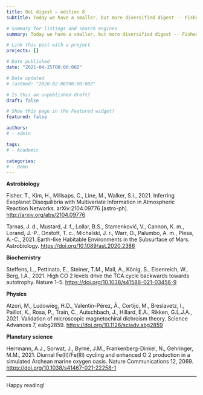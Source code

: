 ```yaml
---
title: OoL digest — edition 8
subtitle: Today we have a smaller, but more diversified digest -- Fisher demonstrates how multivariate analysis and metabolic networks can be useful to derive exoplanet properties, Tarnas looked at the chemical composition of Martian meteorites to see if radiolysis-driven habitats could exist on Mars, Steffens discusses the role of the reverse TCA cycle in hydrothermal vents ecology, Atzori analyzes the interaction between chiral materials and light under magnetic fields, and Herrmann discusses the reasons that might explain why the emergence of cyanobacteria did not immediately lead to the GOE.

# Summary for listings and search engines
summary: Today we have a smaller, but more diversified digest -- Fisher demonstrates how multivariate analysis and metabolic networks can be useful to derive exoplanet properties, Tarnas looked at the chemical composition of Martian meteorites to see if radiolysis-driven habitats could exist on Mars, Steffens discusses the role of the reverse TCA cycle in hydrothermal vents ecology, Atzori analyzes the interaction between chiral materials and light under magnetic fields, and Herrmann discusses the reasons that might explain why the emergence of cyanobacteria did not immediately lead to the GOE.

# Link this post with a project
projects: []

# Date published
date: "2021-04-25T00:00:00Z"

# Date updated
# lastmod: "2020-02-06T00:00:00Z"

# Is this an unpublished draft?
draft: false

# Show this page in the Featured widget?
featured: false

authors:
# - admin

tags:
# - Academic

categories:
# - Demo
---
```


**Astrobiology**

Fisher, T., Kim, H., Millsaps, C., Line, M., Walker, S.I., 2021. Inferring Exoplanet Disequilibria with Multivariate Information in Atmospheric Reaction Networks. arXiv:2104.09776 [astro-ph]. http://arxiv.org/abs/2104.09776

Tarnas, J. d., Mustard, J. f., Lollar, B.S., Stamenković, V., Cannon, K. m., Lorand, J.-P., Onstott, T. c., Michalski, J. r., Warr, O., Palumbo, A. m., Plesa, A.-C., 2021. Earth-like Habitable Environments in the Subsurface of Mars. Astrobiology. https://doi.org/10.1089/ast.2020.2386

**Biochemistry**

Steffens, L., Pettinato, E., Steiner, T.M., Mall, A., König, S., Eisenreich, W., Berg, I.A., 2021. High CO 2 levels drive the TCA cycle backwards towards autotrophy. Nature 1–5. https://doi.org/10.1038/s41586-021-03456-9

**Physics**

Atzori, M., Ludowieg, H.D., Valentín-Pérez, Á., Cortijo, M., Breslavetz, I., Paillot, K., Rosa, P., Train, C., Autschbach, J., Hillard, E.A., Rikken, G.L.J.A., 2021. Validation of microscopic magnetochiral dichroism theory. Science Advances 7, eabg2859. https://doi.org/10.1126/sciadv.abg2859

**Planetary science**

Herrmann, A.J., Sorwat, J., Byrne, J.M., Frankenberg-Dinkel, N., Gehringer, M.M., 2021. Diurnal Fe(II)/Fe(III) cycling and enhanced O 2 production in a simulated Archean marine oxygen oasis. Nature Communications 12, 2069. https://doi.org/10.1038/s41467-021-22258-1

***

Happy reading!